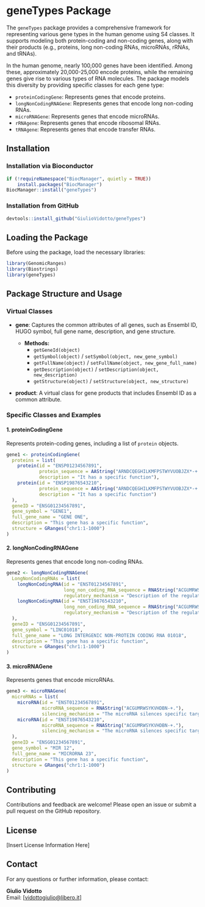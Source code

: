 # geneTypes Package

The `geneTypes` package provides a comprehensive framework for representing various gene types in the human genome using S4 classes. It supports modeling both protein-coding and non-coding genes, along with their products (e.g., proteins, long non-coding RNAs, microRNAs, rRNAs, and tRNAs).

In the human genome, nearly 100,000 genes have been identified. Among these, approximately 20,000-25,000 encode proteins, while the remaining genes give rise to various types of RNA molecules. The package models this diversity by providing specific classes for each gene type:

- `proteinCodingGene`: Represents genes that encode proteins.
- `longNonCodingRNAGene`: Represents genes that encode long non-coding RNAs.
- `microRNAGene`: Represents genes that encode microRNAs.
- `rRNAgene`: Represents genes that encode ribosomal RNAs.
- `tRNAgene`: Represents genes that encode transfer RNAs.

## Installation

### Installation via Bioconductor

```r
if (!requireNamespace("BiocManager", quietly = TRUE))
    install.packages("BiocManager")
BiocManager::install("geneTypes")
```

### Installation from GitHub

```r
devtools::install_github("GiulioVidotto/geneTypes")
```

## Loading the Package

Before using the package, load the necessary libraries:

```r
library(GenomicRanges)
library(Biostrings)
library(geneTypes)
```

## Package Structure and Usage

### Virtual Classes

- **gene**: Captures the common attributes of all genes, such as Ensembl ID, HUGO symbol, full gene name, description, and gene structure.
    - **Methods:**
        - `getGeneId(object)`
        - `getSymbol(object)` / `setSymbol(object, new_gene_symbol)`
        - `getFullName(object)` / `setFullName(object, new_gene_full_name)`
        - `getDescription(object)` / `setDescription(object, new_description)`
        - `getStructure(object)` / `setStructure(object, new_structure)`

- **product**: A virtual class for gene products that includes Ensembl ID as a common attribute.

### Specific Classes and Examples

#### 1. proteinCodingGene

Represents protein-coding genes, including a list of `protein` objects.

```r
gene1 <- proteinCodingGene(
  proteins = list(
    protein(id = "ENSP01234567891",
            protein_sequence = AAString("ARNDCQEGHILKMFPSTWYVUOBJZX*-+."),
            description = "It has a specific function"),
    protein(id = "ENSP19876543210",
            protein_sequence = AAString("ARNDCQEGHILKMFPSTWYVUOBJZX*-+."),
            description = "It has a specific function")
  ),
  geneID = "ENSG01234567891",
  gene_symbol = "GENE1",
  full_gene_name = "GENE ONE",
  description = "This gene has a specific function",
  structure = GRanges("chr1:1-1000")
)
```

#### 2. longNonCodingRNAGene

Represents genes that encode long non-coding RNAs.

```r
gene2 <- longNonCodingRNAGene(
  LongNonCodingRNAs = list(
    longNonCodingRNA(id = "ENST01234567891",
                     long_non_coding_RNA_sequence = RNAString("ACGUMRWSYKVHDBN-+."),
                     regulatory_mechanism = "Description of the regulatory mechanism"),
    longNonCodingRNA(id = "ENST19876543210",
                     long_non_coding_RNA_sequence = RNAString("ACGUMRWSYKVHDBN-+."),
                     regulatory_mechanism = "Description of the regulatory mechanism")
  ),
  geneID = "ENSG01234567891",
  gene_symbol = "LINC01018",
  full_gene_name = "LONG INTERGENIC NON-PROTEIN CODING RNA 01018",
  description = "This gene has a specific function",
  structure = GRanges("chr1:1-1000")
)
```

#### 3. microRNAGene

Represents genes that encode microRNAs.

```r
gene3 <- microRNAGene(
  microRNAs = list(
    microRNA(id = "ENST01234567891",
             microRNA_sequence = RNAString("ACGUMRWSYKVHDBN-+."),
             silencing_mechanism = "The microRNA silences specific targets"),
    microRNA(id = "ENST19876543210",
             microRNA_sequence = RNAString("ACGUMRWSYKVHDBN-+."),
             silencing_mechanism = "The microRNA silences specific targets")
  ),
  geneID = "ENSG01234567891",
  gene_symbol = "MIR 12",
  full_gene_name = "MICRORNA 23",
  description = "This gene has a specific function",
  structure = GRanges("chr1:1-1000")
)
```

## Contributing

Contributions and feedback are welcome! Please open an issue or submit a pull request on the GitHub repository.

## License

[Insert License Information Here]

## Contact

For any questions or further information, please contact:

**Giulio Vidotto**  
Email: [vidottogiulio@libero.it]
